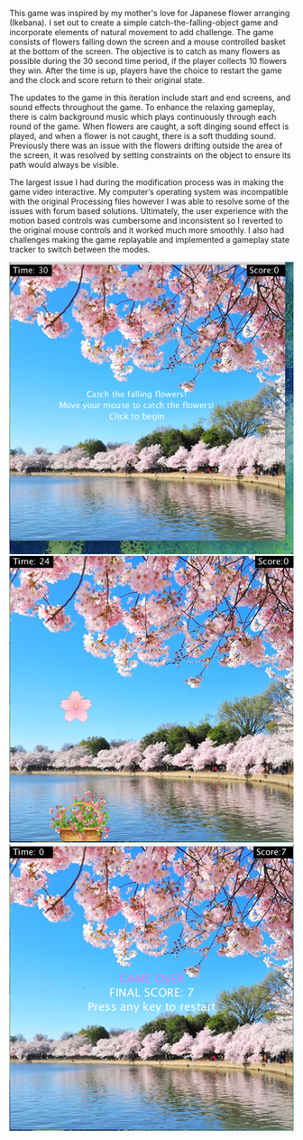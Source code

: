 
This game was inspired by my mother's love for Japanese flower arranging (Ikebana). I set out to create a simple catch-the-falling-object game and incorporate elements of natural movement to add challenge. The game consists of flowers falling down the screen and a mouse controlled basket at the bottom of the screen. The objective is to catch as many flowers as possible during the 30 second time period, if the player collects 10 flowers they win. After the time is up, players have the choice to restart the game and the clock and score return to their original state.

The updates to the game in this iteration include start and end screens, and sound effects throughout the game. To enhance the relaxing gameplay, there is calm background music which plays continuously through each round of the game. When flowers are caught, a soft dinging sound effect is played, and when a flower is not caught, there is a soft thudding sound. Previously there was an issue with the flowers drifting outside the area of the screen, it was resolved by setting constraints on the object to ensure its path would always be visible.

The largest issue I had during the modification process was in making the game video interactive. My computer’s operating system was incompatible with the original Processing files however I was able to resolve some of the issues with forum based solutions. Ultimately, the user experience with the motion based controls was cumbersome and inconsistent so I reverted to the original mouse controls and it worked much more smoothly. I also had challenges making the game replayable and implemented a gameplay state tracker to switch between the modes.

![](StartScreen.png)
![](GameScreen.png)
![](EndScreen.png)
